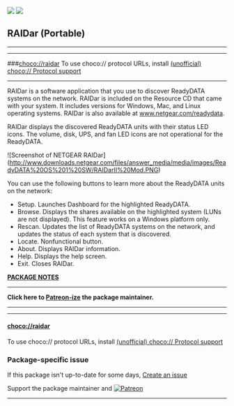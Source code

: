 [![](https://img.shields.io/chocolatey/v/raidar?color=green&label=raidar)](https://chocolatey.org/packages/raidar) [![](https://img.shields.io/chocolatey/dt/raidar)](https://chocolatey.org/packages/raidar)

## RAIDar (Portable)

---

---

###[choco://raidar](choco://raidar)
To use choco:// protocol URLs, install [(unofficial) choco:// Protocol support ](https://chocolatey.org/packages/choco-protocol-support)

---

RAIDar is a software application that you use to discover ReadyDATA systems on the network. RAIDar is included on the Resource CD that came with your system. It includes versions for Windows, Mac, and Linux operating systems. RAIDar is also available at www.netgear.com/readydata.

RAIDar displays the discovered ReadyDATA units with their status LED icons. The volume, disk, UPS, and fan LED icons are not operational for the ReadyDATA.

![Screenshot of NETGEAR RAIDar] (http://www.downloads.netgear.com/files/answer_media/media/images/ReadyDATA%20OS%201%20SW/RAIDarII%20Mod.PNG)

You can use the following buttons to learn more about the ReadyDATA units on the network:

* Setup. Launches Dashboard for the highlighted ReadyDATA.
* Browse. Displays the shares available on the highlighted system (LUNs are not displayed). This feature works on a Windows platform only.
* Rescan. Updates the list of ReadyDATA systems on the network, and updates the status of each system that is discovered.
* Locate. Nonfunctional button.
* About. Displays RAIDar information.
* Help. Displays the help screen.
* Exit. Closes RAIDar.

**[PACKAGE NOTES](https://github.com/bcurran3/ChocolateyPackages/blob/master/raidar/readme.md)**

	

---

**Click here to [Patreon-ize](https://www.patreon.com/bcurran3) the package maintainer.**

---

---

#### [choco://raidar](choco://raidar)
To use choco:// protocol URLs, install [(unofficial) choco:// Protocol support ](https://chocolatey.org/packages/choco-protocol-support)

### Package-specific issue
If this package isn't up-to-date for some days, [Create an issue](https://github.com/tunisiano187/Chocolatey-packages/issues/new/choose)

Support the package maintainer and [![Patreon](https://cdn.jsdelivr.net/gh/tunisiano187/Chocolatey-packages@d15c4e19c709e7148588d4523ffc6dd3cd3c7e5e/icons/patreon.png)](https://www.patreon.com/tunisiano)

---
